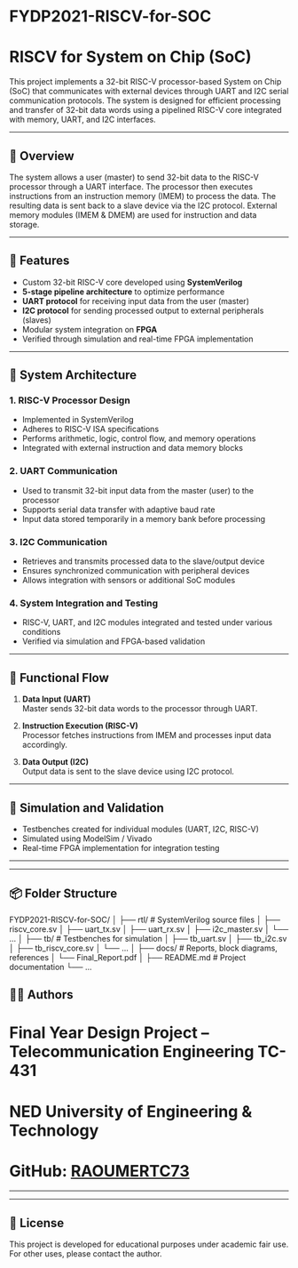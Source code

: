 # FYDP2021-RISCV-for-SOC
# RISCV for System on Chip (SoC)

This project implements a 32-bit RISC-V processor-based System on Chip (SoC) that communicates with external devices through UART and I2C serial communication protocols. The system is designed for efficient processing and transfer of 32-bit data words using a pipelined RISC-V core integrated with memory, UART, and I2C interfaces.

---

## 🚀 Overview

The system allows a user (master) to send 32-bit data to the RISC-V processor through a UART interface. The processor then executes instructions from an instruction memory (IMEM) to process the data. The resulting data is sent back to a slave device via the I2C protocol. External memory modules (IMEM & DMEM) are used for instruction and data storage.

---

## 🧠 Features

- Custom 32-bit RISC-V core developed using **SystemVerilog**
- **5-stage pipeline architecture** to optimize performance
- **UART protocol** for receiving input data from the user (master)
- **I2C protocol** for sending processed output to external peripherals (slaves)
- Modular system integration on **FPGA**
- Verified through simulation and real-time FPGA implementation

---

## 🧩 System Architecture

### 1. **RISC-V Processor Design**
- Implemented in SystemVerilog
- Adheres to RISC-V ISA specifications
- Performs arithmetic, logic, control flow, and memory operations
- Integrated with external instruction and data memory blocks

### 2. **UART Communication**
- Used to transmit 32-bit input data from the master (user) to the processor
- Supports serial data transfer with adaptive baud rate
- Input data stored temporarily in a memory bank before processing

### 3. **I2C Communication**
- Retrieves and transmits processed data to the slave/output device
- Ensures synchronized communication with peripheral devices
- Allows integration with sensors or additional SoC modules

### 4. **System Integration and Testing**
- RISC-V, UART, and I2C modules integrated and tested under various conditions
- Verified via simulation and FPGA-based validation

---

## 🔁 Functional Flow

1. **Data Input (UART)**  
   Master sends 32-bit data words to the processor through UART.

2. **Instruction Execution (RISC-V)**  
   Processor fetches instructions from IMEM and processes input data accordingly.

3. **Data Output (I2C)**  
   Output data is sent to the slave device using I2C protocol.

---

## 🧪 Simulation and Validation

- Testbenches created for individual modules (UART, I2C, RISC-V)
- Simulated using ModelSim / Vivado
- Real-time FPGA implementation for integration testing

---

---

## 📦 Folder Structure

FYDP2021-RISCV-for-SOC/
│
├── rtl/ # SystemVerilog source files
│ ├── riscv_core.sv
│ ├── uart_tx.sv
│ ├── uart_rx.sv
│ ├── i2c_master.sv
│ └── ...
│
├── tb/ # Testbenches for simulation
│ ├── tb_uart.sv
│ ├── tb_i2c.sv
│ ├── tb_riscv_core.sv
│ └── ...
│
├── docs/ # Reports, block diagrams, references
│ └── Final_Report.pdf
│
├── README.md # Project documentation
└── ...

## 👨‍💻 Authors
# Final Year Design Project – Telecommunication Engineering TC-431 
# NED University of Engineering & Technology  
# GitHub: [RAOUMERTC73](https://github.com/RAOUMERTC73)

---
---
## 📌 License

This project is developed for educational purposes under academic fair use. For other uses, please contact the author.

